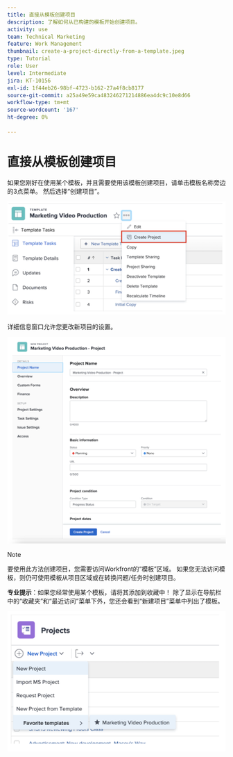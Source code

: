 ```yaml
---
title: 直接从模板创建项目
description: 了解如何从已构建的模板开始创建项目。
activity: use
team: Technical Marketing
feature: Work Management
thumbnail: create-a-project-directly-from-a-template.jpeg
type: Tutorial
role: User
level: Intermediate
jira: KT-10156
exl-id: 1f44eb26-98bf-4723-b162-27a4f8cb8177
source-git-commit: a25a49e59ca483246271214886ea4dc9c10e8d66
workflow-type: tm+mt
source-wordcount: '167'
ht-degree: 0%

---
```


# 直接从模板创建项目

如果您刚好在使用某个模板，并且需要使用该模板创建项目，请单击模板名称旁边的3点菜单。 然后选择“创建项目”。

![菜单中的创建项目选项](assets/direct-template-01.png)

详细信息窗口允许您更改新项目的设置。

![项目创建页面](assets/direct-template-02.png)

>[!NOTE]
>
>要使用此方法创建项目，您需要访问Workfront的“模板”区域。 如果您无法访问模板，则仍可使用模板从项目区域或在转换问题/任务时创建项目。

**专业提示**：如果您经常使用某个模板，请将其添加到收藏中！ 除了显示在导航栏中的“收藏夹”和“最近访问”菜单下外，您还会看到“新建项目”菜单中列出了模板。

![新项目收藏夹模板](assets/direct-template-03.png)
